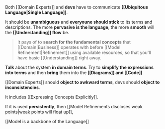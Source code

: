 Both [[Domain Experts]] and **devs** have to communicate **[[Ubiquitous Language|Single Language]]**.

It should be **unambiguous** and **everyoune should stick** to its terms and descriptions. The more **pervasive is the language**, the more **smooth** will the **[[Understanding]] flow** be.

> It pays of to **search for the fundamental concepts** that [[Domain|Business]] operates with before [[Model Refinement|Refinement]] using available resources, so that you'll have basic [[Understanding]] right away.

**Talk** about the system **in domain terms**. Try to **simplify the expressions into terms** and then **bring** them into the **[[Diagrams]] and [[Code]]**.

[[Domain Experts]] should **object to awkward terms**, devs should **object to inconsistencies**.

It includes [[Expressing Concepts Explicitly]].

If it is used **persistently**, then [[Model Refinements discloses weak points|weak points will float up]], 

[[Model is a backbone of the Language]]